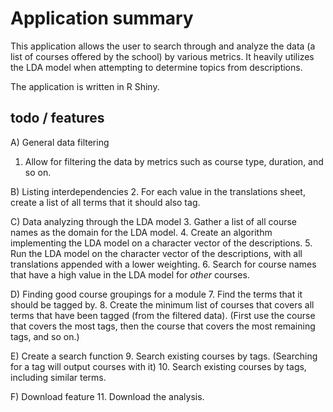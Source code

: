 # Application summary

This application allows the user to search through and analyze the data (a list of courses offered by the school) by various metrics. It heavily utilizes the LDA model when attempting to determine topics from descriptions.

The application is written in R Shiny.

## todo / features
A) General data filtering 
1. Allow for filtering the data by metrics such as course type, duration, and so on.

B) Listing interdependencies
2. For each value in the translations sheet, create a list of all terms that it should also tag.

C) Data analyzing through the LDA model
3. Gather a list of all course names as the domain for the LDA model.
4. Create an algorithm implementing the LDA model on a character vector of the descriptions.
5. Run the LDA model on the character vector of the descriptions, with all translations appended with a lower weighting.
6. Search for course names that have a high value in the LDA model for *other* courses.

D) Finding good course groupings for a module
7. Find the terms that it should be tagged by.
8. Create the minimum list of courses that covers all terms that have been tagged (from the filtered data). (First use the course that covers the most tags, then the course that covers the most remaining tags, and so on.)

E) Create a search function
9. Search existing courses by tags. (Searching for a tag will output courses with it)
10. Search existing courses by tags, including similar terms.

F) Download feature
11. Download the analysis.